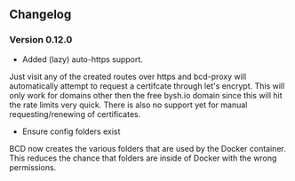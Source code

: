 ## Changelog

### Version 0.12.0

- Added (lazy) auto-https support.

Just visit any of the created routes over https and bcd-proxy will automatically attempt to request a certifcate through let's encrypt. This will only work for domains other then the free bysh.io domain since this will hit the rate limits very quick. There is also no support yet for manual requesting/renewing of certificates.

- Ensure config folders exist

BCD now creates the various folders that are used by the Docker container. This reduces the chance that folders are inside of Docker with the wrong permissions.
